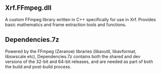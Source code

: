 Xrf.FFmpeg.dll
----------------
A custom FFmpeg library written in C++ specifically for use in Xrf. Provides basic mathematics and frame extraction tools and functions.

Dependencies.7z
---------------
Powered by the FFmpeg (Zeranoe) libraries (libavutil, libavformat, libswscale etc), Dependencies.7z contains both the shared and dev versions of the 32-bit and 64-bit releases, and are needed as part of both the build and post-build process.
